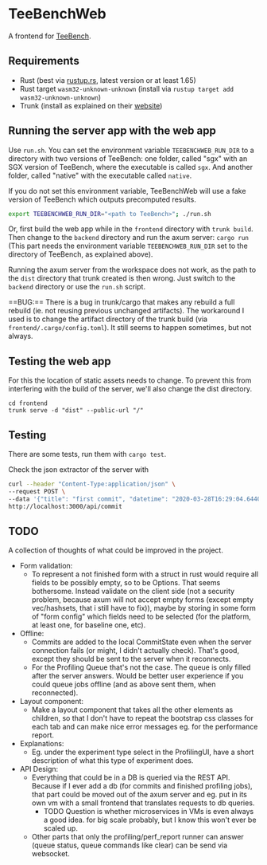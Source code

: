 TeeBenchWeb
===========

A frontend for [TeeBench](https://github.com/agora-ecosystem/tee-bench).

Requirements
------------

- Rust (best via [rustup.rs](rustup.rs), latest version or at least 1.65)
- Rust target `wasm32-unknown-unknown` (install via `rustup target add wasm32-unknown-unknown`)
- Trunk (install as explained on their [website](https://trunkrs.dev/))

Running the server app with the web app
---------------------------------------

Use `run.sh`. You can set the environment variable `TEEBENCHWEB_RUN_DIR` to a directory with two versions of TeeBench: one folder, called "sgx" with an SGX version of TeeBench, where the executable is called `sgx`. And another folder, called "native" with the executable called `native`.

If you do not set this environment variable, TeeBenchWeb will use a fake version of TeeBench which outputs precomputed results.

```sh
export TEEBENCHWEB_RUN_DIR="<path to TeeBench>"; ./run.sh
```

Or, first build the web app while in the `frontend` directory with `trunk build`. Then change to the `backend` directory and run the axum server: `cargo run` (This part needs the environment variable `TEEBENCHWEB_RUN_DIR` set to the directory of TeeBench, as explained above).

Running the axum server from the workspace does not work, as the path to the `dist` directory that trunk created is then wrong. Just switch to the `backend` directory or use the `run.sh` script.

==BUG:== There is a bug in trunk/cargo that makes any rebuild a full rebuild (ie. not reusing previous unchanged artifacts). The workaround I used is to change the artifact directory of the trunk build (via `frontend/.cargo/config.toml`). It still seems to happen sometimes, but not always.

Testing the web app
-------------------

For this the location of static assets needs to change. To prevent this from interfering with the build of the server, we'll also change the dist directory. 

```
cd frontend
trunk serve -d "dist" --public-url "/"
```

Testing
-------

There are some tests, run them with `cargo test`.

Check the json extractor of the server with
```sh
curl --header "Content-Type:application/json" \
--request POST \
--data '{"title": "first commit", "datetime": "2020-03-28T16:29:04.644008111Z", "code": "auto a = 2", "report": null }' \
http://localhost:3000/api/commit
```

TODO
----

A collection of thoughts of what could be improved in the project.

- Form validation:
    - To represent a not finished form with a struct in rust would require all fields to be possibly empty, so to be Options. That seems bothersome. Instead validate on the client side (not a security problem, because axum will not accept empty forms (except empty vec/hashsets, that i still have to fix)), maybe by storing in some form of "form config" which fields need to be selected (for the platform, at least one, for baseline one, etc).
- Offline:
    - Commits are added to the local CommitState even when the server connection fails (or might, I didn't actually check). That's good, except they should be sent to the server when it reconnects.
    - For the Profiling Queue that's not the case. The queue is only filled after the server answers. Would be better user experience if you could queue jobs offline (and as above sent them, when reconnected).
- Layout component:
    - Make a layout component that takes all the other elements as children, so that I don't have to repeat the bootstrap css classes for each tab and can make nice error messages eg. for the performance report.
- Explanations:
    - Eg. under the experiment type select in the ProfilingUI, have a short description of what this type of experiment does.
- API Design:
    - Everything that could be in a DB is queried via the REST API. Because if I ever add a db (for commits and finished profiling jobs), that part could be moved out of the axum server and eg. put in its own vm with a small frontend that translates requests to db queries.
        - TODO Question is whether microservices in VMs is even always a good idea. for big scale probably, but I know this won't ever be scaled up.
    - Other parts that only the profiling/perf_report runner can answer (queue status, queue commands like clear) can be send via websocket.
